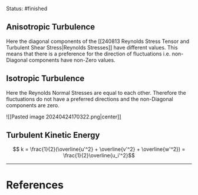 Status: #finished 
## Anisotropic Turbulence 
Here the diagonal components of the [[240813 Reynolds Stress Tensor and Turbulent Shear Stress|Reynolds Stresses]] have different values. This means that there is a preference for the direction of fluctuations i.e. non-Diagonal components have non-Zero values. 

## Isotropic Turbulence
Here the Reynolds Normal Stresses are equal to each other. Therefore the fluctuations do not have a preferred directions and the non-Diagonal components are zero. 

![[Pasted image 20240424170322.png|center]]
## Turbulent Kinetic Energy
$$
k = \frac{1}{2}(\overline{u'^2} + \overline{v'^2} + \overline{w'^2}) = \frac{1}{2}\overline{u_i'^2}$$





---
# References
